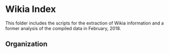 # Wikia Index

This folder includes the scripts for the extraction of Wikia information and a former analysis of the compiled data in February, 2018.

## Organization

